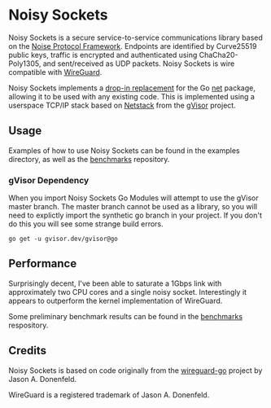 # Noisy Sockets

Noisy Sockets is a secure service-to-service communications library based on the [Noise Protocol Framework](https://noiseprotocol.org/). Endpoints are identified by Curve25519 public keys, traffic is encrypted and authenticated using ChaCha20-Poly1305, and sent/received as UDP packets. Noisy Sockets is wire compatible with [WireGuard](https://www.wireguard.com/).

Noisy Sockets implements a [drop-in replacement](./network/network.go) for the Go [net](https://pkg.go.dev/net) package, allowing it to be used with any existing code. This is implemented using a userspace TCP/IP stack based on [Netstack](https://gvisor.dev/docs/user_guide/networking/) from the [gVisor](https://github.com/google/gvisor) project.

## Usage

Examples of how to use Noisy Sockets can be found in the examples directory, as well as the [benchmarks](https://github.com/noisysockets/benchmarks) repository.

### gVisor Dependency

When you import Noisy Sockets Go Modules will attempt to use the gVisor master branch. The master branch cannot be used as a library, so you will need to explictly import the synthetic go branch in your project. If you don't do this you will see some strange build errors.

```shell
go get -u gvisor.dev/gvisor@go
```

## Performance

Surprisingly decent, I've been able to saturate a 1Gbps link with approximately two CPU cores and a single noisy socket. Interestingly it appears to outperform the kernel implementation of WireGuard.

Some preliminary benchmark results can be found in the [benchmarks](https://github.com/noisysockets/benchmarks) respository.

## Credits

Noisy Sockets is based on code originally from the [wireguard-go](https://git.zx2c4.com/wireguard-go) project by Jason A. Donenfeld.

WireGuard is a registered trademark of Jason A. Donenfeld.
